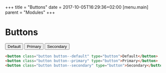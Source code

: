 +++
title = "Buttons"
date = 2017-10-05T16:29:36+02:00
[menu.main]
parent = "Modules"
+++

# Buttons


<div class="fp-example">
	<button class="button button--default" type="button">Default</button>
	<button class="button button--primary" type="button">Primary</button>
	<button class="button button--secondary" type="button">Secondary</button>
</div>

```html
<button class="button button--default" type="button">Default</button>
<button class="button button--primary" type="button">Primary</button>
<button class="button button--secondary" type="button">Secondary</button>
```
